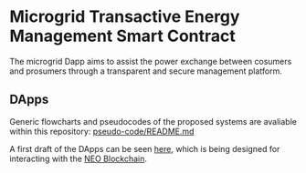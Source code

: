 # Microgrid Transactive Energy Management Smart Contract

The microgrid Dapp aims to assist the power exchange between cosumers and prosumers through a transparent and secure management platform.

## DApps

Generic flowcharts and pseudocodes of the proposed systems are avaliable within this repository: [pseudo-code/README.md](pseudo-code/README.md)


A first draft of the DApps can be seen [here](neo-dapp/microgrid-dapp.cs), which is being designed for interacting with the [NEO Blockchain](https://github.com/neo-project/neo).

